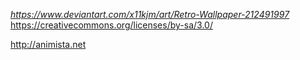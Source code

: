 _https://www.deviantart.com/x11kjm/art/Retro-Wallpaper-212491997_
https://creativecommons.org/licenses/by-sa/3.0/

http://animista.net
